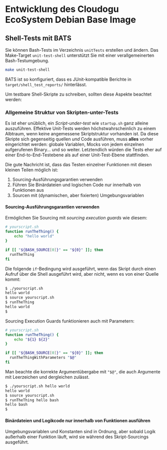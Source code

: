 # Entwicklung des Cloudogu EcoSystem Debian Base Image

## Shell-Tests mit BATS

Sie können Bash-Tests im Verzeichnis `unitTests` erstellen und ändern. Das Make-Target `unit-test-shell` unterstützt Sie mit einer verallgemeinerten Bash-Testumgebung.

```bash
make unit-test-shell
```

BATS ist so konfiguriert, dass es JUnit-kompatible Berichte in `target/shell_test_reports/` hinterlässt.

Um testbare Shell-Skripte zu schreiben, sollten diese Aspekte beachtet werden:

### Allgemeine Struktur von Skripten-unter-Tests

Es ist eher unüblich, ein _Script-under-test_ wie `startup.sh` ganz alleine auszuführen. Effektive Unit-Tests werden höchstwahrscheinlich zu einem Albtraum, wenn keine angemessene Skriptstruktur vorhanden ist. Da diese Skripte sich gegenseitig quellen _und_ Code ausführen, muss **alles** vorher eingerichtet werden: globale Variablen, Mocks von jedem einzelnen aufgerufenen Binary... und so weiter. Letztendlich würden die Tests eher auf einer End-to-End-Testebene als auf einer Unit-Test-Ebene stattfinden.

Die gute Nachricht ist, dass das Testen einzelner Funktionen mit diesen kleinen Teilen möglich ist:

1. Sourcing-Ausführungsgarantien verwenden
1. Führen Sie Binärdateien und logischen Code nur innerhalb von Funktionen aus
1. Sourcen mit (dynamischen, aber fixierten) Umgebungsvariablen

#### Sourcing-Ausführungsgarantien verwenden

Ermöglichen Sie Sourcing mit _sourcing execution guards_ wie diesem:

```bash
# yourscript.sh
function runTheThing() {
    echo "hello world"
}

if [[ "${BASH_SOURCE[0]}" == "${0}" ]]; then
  runTheThing
fi
```

Die folgende `if`-Bedingung wird ausgeführt, wenn das Skript durch einen Aufruf über die Shell ausgeführt wird, aber nicht, wenn es von einer Quelle kommt:

```bash
$ ./yourscript.sh
hello world
$ source yourscript.sh
$ runTheThing
hello world
$
```

Sourcing Execution Guards funktionieren auch mit Parametern:

```bash
# yourscript.sh
function runTheThing() {
    echo "${1} ${2}"
}

if [[ "${BASH_SOURCE[0]}" == "${0}" ]]; then
  runTheThingWithParameters "$@"
fi
```

Man beachte die korrekte Argumentübergabe mit `"$@"`, die auch Argumente mit Leerzeichen und dergleichen zulässt.

```bash
$ ./yourscript.sh hello world
hello world
$ source yourscript.sh
$ runTheThing hello bash
hello bash
$
```

#### Binärdateien und Logikcode nur innerhalb von Funktionen ausführen

Umgebungsvariablen und Konstanten sind in Ordnung, aber sobald Logik außerhalb einer Funktion läuft, wird sie während des Skript-Sourcings ausgeführt.
